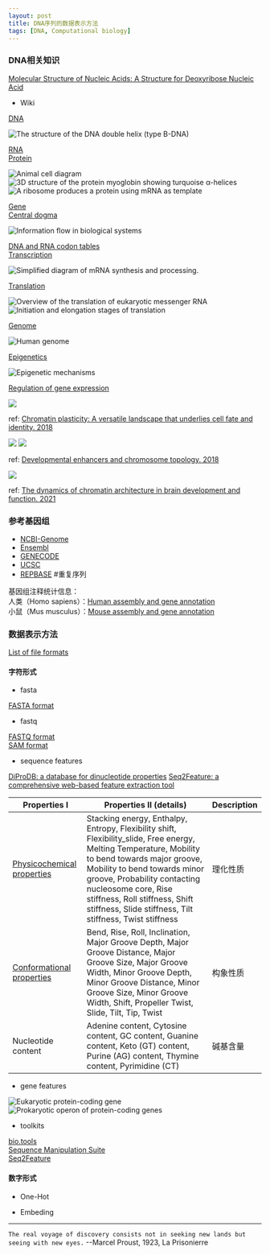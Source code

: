 ```yaml
---
layout: post
title: DNA序列的数据表示方法
tags: [DNA, Computational biology]
---
```


### DNA相关知识

[Molecular Structure of Nucleic Acids: A Structure for Deoxyribose Nucleic Acid](https://www.nature.com/articles/171737a0)

- Wiki

[DNA](https://en.wikipedia.org/wiki/DNA)  

![The structure of the DNA double helix (type B-DNA)](https://upload.wikimedia.org/wikipedia/commons/4/4c/DNA_Structure%2BKey%2BLabelled.pn_NoBB.png)

[RNA](https://en.wikipedia.org/wiki/RNA)  
[Protein](https://en.wikipedia.org/wiki/Protein)  

![Animal cell diagram](https://upload.wikimedia.org/wikipedia/commons/1/11/Animal_Cell.svg)
![3D structure of the protein myoglobin showing turquoise α-helices](https://upload.wikimedia.org/wikipedia/commons/6/60/Myoglobin.png)
![A ribosome produces a protein using mRNA as template](https://upload.wikimedia.org/wikipedia/commons/b/b1/Ribosome_mRNA_translation_en.svg)

[Gene](https://en.wikipedia.org/wiki/Gene)  
[Central dogma](https://en.wikipedia.org/wiki/Central_dogma_of_molecular_biology)  

![Information flow in biological systems](https://upload.wikimedia.org/wikipedia/commons/d/dd/Extended_Central_Dogma_with_Enzymes.jpg)

[DNA and RNA codon tables](https://en.wikipedia.org/wiki/DNA_and_RNA_codon_tables)  
[Transcription](https://en.wikipedia.org/wiki/Transcription_(biology))  

![Simplified diagram of mRNA synthesis and processing.](https://upload.wikimedia.org/wikipedia/commons/9/9b/MRNA.svg)

[Translation](https://en.wikipedia.org/wiki/Translation_(biology))  

![Overview of the translation of eukaryotic messenger RNA](https://upload.wikimedia.org/wikipedia/commons/4/44/Protein_synthesis.svg)
![Initiation and elongation stages of translation](https://upload.wikimedia.org/wikipedia/commons/0/01/Translation_-_Initiation_%26_Elongation.svg)

[Genome](https://en.wikipedia.org/wiki/Genome)  

![Human genome](https://upload.wikimedia.org/wikipedia/commons/b/b1/Human_karyotype_with_bands_and_sub-bands.png)

[Epigenetics](https://en.wikipedia.org/wiki/Epigenetics)

![Epigenetic mechanisms](https://upload.wikimedia.org/wikipedia/commons/f/fc/Epigenetic_mechanisms.png)

[Regulation of gene expression](https://en.wikipedia.org/wiki/Regulation_of_gene_expression)

![](https://www.science.org/cms/10.1126/science.aat8950/asset/d0a49575-0040-4f9e-8dc3-eb03cbe80970/assets/graphic/361_1332_f1.jpeg)

ref: [Chromatin plasticity: A versatile landscape that underlies cell fate and identity. 2018](https://www.science.org/doi/10.1126/science.aat8950)

![](https://www.science.org/cms/10.1126/science.aau0320/asset/3253216a-aff0-4b6a-9d8d-423fae8ace76/assets/graphic/361_1341_f2.jpeg)
![](https://www.science.org/cms/10.1126/science.aau0320/asset/412087a1-de48-433f-bc76-9ca9b70b9a1b/assets/graphic/361_1341_f4.jpeg)

ref: [Developmental enhancers and chromosome topology. 2018](https://www.science.org/doi/10.1126/science.aau0320)

![](https://ars.els-cdn.com/content/image/1-s2.0-S0959437X20301726-gr1.jpg)

ref: [The dynamics of chromatin architecture in brain development and function. 2021](https://doi.org/10.1016/j.gde.2020.12.008)

### 参考基因组

- [NCBI-Genome](https://www.ncbi.nlm.nih.gov/data-hub/genome/)
- [Ensembl](https://asia.ensembl.org/index.html)
- [GENECODE](https://www.gencodegenes.org/)
- [UCSC](https://genome.ucsc.edu/)
- [REPBASE](https://www.girinst.org/)  #重复序列

基因组注释统计信息：  
人类（Homo sapiens）：[Human assembly and gene annotation](https://asia.ensembl.org/Homo_sapiens/Info/Annotation)  
小鼠（Mus musculus）：[Mouse assembly and gene annotation](https://asia.ensembl.org/Mus_musculus/Info/Annotation)

### 数据表示方法

[List of file formats](https://en.wikipedia.org/wiki/List_of_file_formats)

#### 字符形式

- fasta

[FASTA format](https://en.wikipedia.org/wiki/FASTA_format)  

- fastq

[FASTQ format](https://en.wikipedia.org/wiki/FASTQ_format)  
[SAM format](https://en.wikipedia.org/wiki/SAM_(file_format))  

- sequence features

[DiProDB: a database for dinucleotide properties](https://doi.org/10.1093/nar/gkn597)
[Seq2Feature: a comprehensive web-based feature extraction tool](https://doi.org/10.1093/bioinformatics/btz432)

|Properties I|Properties II (details)|Description|
|--|--|--|
|[Physicochemical properties](https://www.iitm.ac.in/bioinfo/SBFE/physico_dna.html)|Stacking energy, Enthalpy, Entropy, Flexibility shift, Flexibility_slide, Free energy, Melting Temperature, Mobility to bend towards major groove, Mobility to bend towards minor groove, Probability contacting nucleosome core, Rise stiffness, Roll stiffness, Shift stiffness, Slide stiffness, Tilt stiffness, Twist stiffness|理化性质|
|[Conformational properties](https://www.iitm.ac.in/bioinfo/SBFE/conform_dna.html)|Bend, Rise, Roll, Inclination, Major Groove Depth, Major Groove Distance, Major Groove Size, Major Groove Width, Minor Groove Depth, Minor Groove Distance, Minor Groove Size, Minor Groove Width, Shift, Propeller Twist, Slide, Tilt, Tip, Twist|构象性质|
|Nucleotide content|Adenine content, Cytosine content, GC content, Guanine content, Keto (GT) content, Purine (AG) content, Thymine content, Pyrimidine (CT)|碱基含量|

- gene features

![Eukaryotic protein-coding gene](https://upload.wikimedia.org/wikipedia/commons/5/54/Gene_structure_eukaryote_2_annotated.svg)
![Prokaryotic operon of protein-coding genes](https://upload.wikimedia.org/wikipedia/commons/f/fd/Gene_structure_prokaryote_2_annotated.svg)


- toolkits

[bio.tools](https://bio.tools/)  
[Sequence Manipulation Suite](https://www.bioinformatics.org/sms2/)  
[Seq2Feature](https://www.iitm.ac.in/bioinfo/SBFE/index.html)

#### 数字形式

- One-Hot



- Embeding


---

`The real voyage of discovery consists not in seeking new lands but seeing with new eyes.` --Marcel Proust, 1923, La Prisonierre
